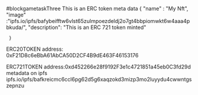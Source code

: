 #blockgametaskThree
This is an ERC token
meta data
{
               "name" : "My Nft",
               "image" :"ipfs.io/ipfs/bafybeifftw6vlst65zulmpoezdeldj2o7gt4bbpiomwkt6w4aaa4pbkuda/",
               "description": "This is an ERC 721 token minted"

     }
ERC20TOKEN address: 0xF21D8c6eBbA61AbCA50D2CF4B9dE463F46153176

ERC721TOKEN address:0xd452266e28f9192F3e1c4721851a45eb0C3fd29d
metadata on ipfs ipfs.io/ipfs/bafkreicmc6ccl6pg62d5g6xaqzokd3mizp3mo2luyydu4cwwntgszepnzu
